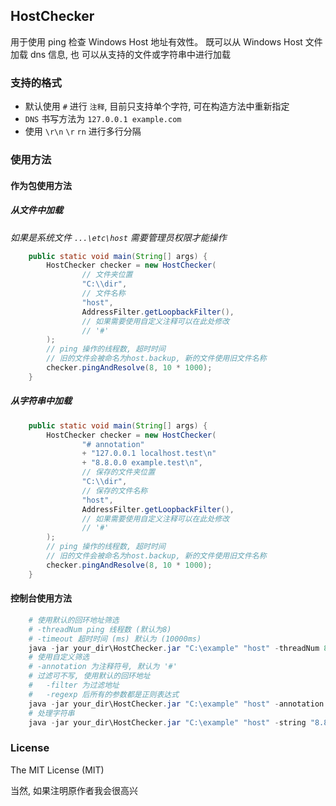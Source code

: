 ## HostChecker
用于使用 ping 检查 Windows Host 地址有效性。
既可以从 Windows Host 文件加载 dns 信息, 也
可以从支持的文件或字符串中进行加载

### 支持的格式
- 默认使用 `#` 进行 `注释`, 目前只支持单个字符, 可在构造方法中重新指定 
- `DNS` 书写方法为 `127.0.0.1 example.com`
- 使用 `\r\n` `\r` `rn` 进行多行分隔

### 使用方法
#### 作为包使用方法
##### 从文件中加载
*如果是系统文件 `...\etc\host` 需要管理员权限才能操作*
```java
    public static void main(String[] args) {
        HostChecker checker = new HostChecker(
                // 文件夹位置
                "C:\\dir",
                // 文件名称
                "host",
                AddressFilter.getLoopbackFilter(),
                // 如果需要使用自定义注释可以在此处修改
                // '#'
        );
        // ping 操作的线程数, 超时时间
        // 旧的文件会被命名为host.backup, 新的文件使用旧文件名称
        checker.pingAndResolve(8, 10 * 1000);
    }
```
##### 从字符串中加载
```java
    public static void main(String[] args) {
        HostChecker checker = new HostChecker(
                "# annotation"
                + "127.0.0.1 localhost.test\n"
                + "8.8.0.0 example.test\n",
                // 保存的文件夹位置
                "C:\\dir",
                // 保存的文件名称
                "host",
                AddressFilter.getLoopbackFilter(),
                // 如果需要使用自定义注释可以在此处修改
                // '#'
        );
        // ping 操作的线程数, 超时时间
        // 旧的文件会被命名为host.backup, 新的文件使用旧文件名称
        checker.pingAndResolve(8, 10 * 1000);
    }
```
#### 控制台使用方法
```powershell
    # 使用默认的回环地址筛选
    # -threadNum ping 线程数 (默认为8)
    # -timeout 超时时间 (ms) 默认为 (10000ms)
    java -jar your_dir\HostChecker.jar "C:\example" "host" -threadNum 8 -timeout 10000
    # 使用自定义筛选
    # -annotation 为注释符号, 默认为 '#'
    # 过滤可不写, 使用默认的回环地址
    #   -filter 为过滤地址
    #   -regexp 后所有的参数都是正则表达式
    java -jar your_dir\HostChecker.jar "C:\example" "host" -annotation "#" -filter "3.3.3.3" "8::3:1" -regexp "8.9.\d+.\d+"
    # 处理字符串
    java -jar your_dir\HostChecker.jar "C:\example" "host" -string "8.8.0.0 example.test\n1::1 example.test"
```

### License
The MIT License (MIT)

当然, 如果注明原作者我会很高兴
